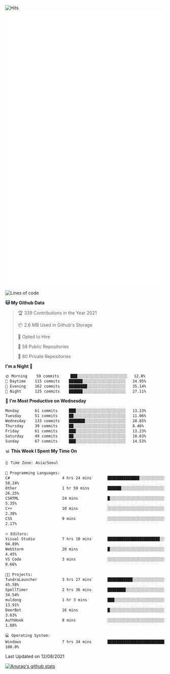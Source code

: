 ![Hits](https://hits.seeyoufarm.com/api/count/incr/badge.svg?url=https%3A%2F%2Fgithub.com%2Fkokose1234&count_bg=%2379C83D&title_bg=%23555555&icon=apple.svg&icon_color=%23E7E7E7&title=hits&edge_flat=false)
<br/>
![Metrics](https://github.com/kokose1234/kokose1234/blob/main/github-metrics.svg)

<!--START_SECTION:waka-->
![Lines of code](https://img.shields.io/badge/From%20Hello%20World%20I%27ve%20Written-12.5%20million%20lines%20of%20code-blue)

**🐱 My Github Data** 

> 🏆 339 Contributions in the Year 2021
 > 
> 📦 2.6 MB Used in Github's Storage 
 > 
> 💼 Opted to Hire
 > 
> 📜 58 Public Repositories 
 > 
> 🔑 80 Private Repositories  
 > 
**I'm a Night 🦉** 

```text
🌞 Morning    59 commits     ███░░░░░░░░░░░░░░░░░░░░░░   12.8% 
🌆 Daytime    115 commits    ██████░░░░░░░░░░░░░░░░░░░   24.95% 
🌃 Evening    162 commits    ████████░░░░░░░░░░░░░░░░░   35.14% 
🌙 Night      125 commits    ██████░░░░░░░░░░░░░░░░░░░   27.11%

```
📅 **I'm Most Productive on Wednesday** 

```text
Monday       61 commits     ███░░░░░░░░░░░░░░░░░░░░░░   13.23% 
Tuesday      51 commits     ██░░░░░░░░░░░░░░░░░░░░░░░   11.06% 
Wednesday    133 commits    ███████░░░░░░░░░░░░░░░░░░   28.85% 
Thursday     39 commits     ██░░░░░░░░░░░░░░░░░░░░░░░   8.46% 
Friday       61 commits     ███░░░░░░░░░░░░░░░░░░░░░░   13.23% 
Saturday     49 commits     ██░░░░░░░░░░░░░░░░░░░░░░░   10.63% 
Sunday       67 commits     ███░░░░░░░░░░░░░░░░░░░░░░   14.53%

```


📊 **This Week I Spent My Time On** 

```text
⌚︎ Time Zone: Asia/Seoul

💬 Programming Languages: 
C#                       4 hrs 24 mins       ██████████████░░░░░░░░░░░   58.24% 
Other                    1 hr 59 mins        ██████░░░░░░░░░░░░░░░░░░░   26.25% 
CSHTML                   24 mins             █░░░░░░░░░░░░░░░░░░░░░░░░   5.35% 
C++                      10 mins             ░░░░░░░░░░░░░░░░░░░░░░░░░   2.38% 
CSS                      9 mins              ░░░░░░░░░░░░░░░░░░░░░░░░░   2.17%

🔥 Editors: 
Visual Studio            7 hrs 10 mins       ███████████████████████░░   94.89% 
WebStorm                 20 mins             █░░░░░░░░░░░░░░░░░░░░░░░░   4.45% 
VS Code                  3 mins              ░░░░░░░░░░░░░░░░░░░░░░░░░   0.66%

🐱‍💻 Projects: 
TundraLauncher           3 hrs 27 mins       ███████████░░░░░░░░░░░░░░   45.58% 
SpellTimer               2 hrs 36 mins       ████████░░░░░░░░░░░░░░░░░   34.54% 
muldong                  1 hr 3 mins         ███░░░░░░░░░░░░░░░░░░░░░░   13.91% 
DeerBot                  16 mins             █░░░░░░░░░░░░░░░░░░░░░░░░   3.63% 
AuthHook                 8 mins              ░░░░░░░░░░░░░░░░░░░░░░░░░   1.88%

💻 Operating System: 
Windows                  7 hrs 34 mins       █████████████████████████   100.0%

```


 Last Updated on 12/08/2021
<!--END_SECTION:waka-->

[![Anurag's github stats](https://github-readme-stats.vercel.app/api?username=kokose1234&theme=dracula)](https://github.com/anuraghazra/github-readme-stats)



	

